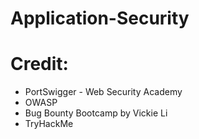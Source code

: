 # Application-Security

# Credit:
* PortSwigger - Web Security Academy
* OWASP
* Bug Bounty Bootcamp by Vickie Li
* TryHackMe

